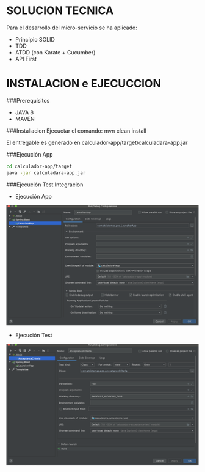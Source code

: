 
SOLUCION TECNICA
===========
Para el desarrollo del micro-servicio se ha aplicado:
* Principio SOLID
* TDD  
* ATDD (con Karate + Cucumber)
* API First 

INSTALACION e EJECUCCION
===========
###Prerequisitos
* JAVA 8
* MAVEN

###Installacion
Ejecuctar el comando:
    mvn clean install

El entregable es generado en calculador-app/target/calculadara-app.jar

###Ejecución App
```bash
cd calculador-app/target
java -jar calculadara-app.jar
```
###Ejecución Test Integracion
* Ejecución App

![run_appli](run_app.png)

* Ejecución Test

![run_Test](run_suiteIT.png)



